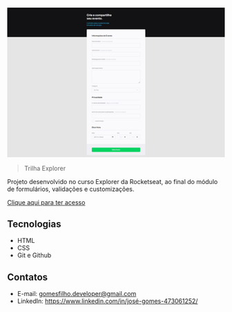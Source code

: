 ![preview](./.github/preview.png)

> Trilha Explorer

Projeto desenvolvido no curso Explorer da Rocketseat, ao final do módulo de formulários, validações e customizações.

[Clique aqui para ter acesso](https://gomesfilho-developer.github.io/Form-01/)

## Tecnologias

- HTML
- CSS
- Git e Github

## Contatos

- E-mail: gomesfilho.developer@gmail.com
- LinkedIn: https://www.linkedin.com/in/josé-gomes-473061252/
